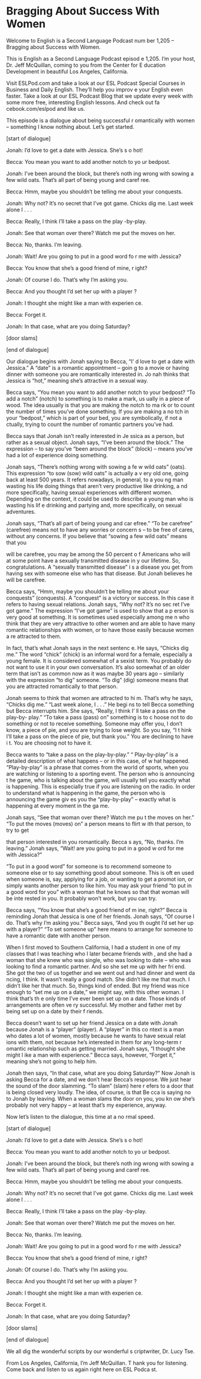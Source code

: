 # Bragging About Success With Women

Welcome to English is a Second Language Podcast num ber 1,205 – Bragging about Success with Women. 

This is English as a Second Language Podcast episod e 1,205. I’m your host, Dr. Jeff McQuillan, coming to you from the Center for E ducation Development in beautiful Los Angeles, California.  

Visit ESLPod.com and take a look at our ESL Podcast  Special Courses in Business and Daily English. They’ll help you improv e your English even faster. Take a look at our ESL Podcast Blog that we update every week with some more free, interesting English lessons. And check out fa cebook.com/eslpod and like us. 

This episode is a dialogue about being successful r omantically with women – something I know nothing about. Let’s get started. 

[start of dialogue] 

Jonah: I’d love to get a date with Jessica. She’s s o hot! 

Becca: You mean you want to add another notch to yo ur bedpost. 

Jonah: I’ve been around the block, but there’s noth ing wrong with sowing a few wild oats. That’s all part of being young and caref ree. 

Becca: Hmm, maybe you shouldn’t be telling me about  your conquests. 

Jonah: Why not? It’s no secret that I’ve got game. Chicks dig me. Last week alone I . . .  

Becca: Really, I think I’ll take a pass on the play -by-play. 

Jonah: See that woman over there? Watch me put the moves on her. 

Becca: No, thanks. I’m leaving. 

Jonah: Wait! Are you going to put in a good word fo r me with Jessica? 

Becca: You know that she’s a good friend of mine, r ight? 

Jonah: Of course I do. That’s why I’m asking you. 

Becca: And you thought I’d set her up with a player ? 

Jonah: I thought she might like a man with experien ce. 

Becca: Forget it. 

Jonah: In that case, what are you doing Saturday? 

[door slams] 

[end of dialogue] 

Our dialogue begins with Jonah saying to Becca, “I’ d love to get a date with Jessica.” A “date” is a romantic appointment – goin g to a movie or having dinner with someone you are romantically interested in. Jo nah thinks that Jessica is “hot,” meaning she’s attractive in a sexual way.  

Becca says, “You mean you want to add another notch  to your bedpost? “To add a notch” (notch) to something is to make a mark, us ually in a piece of wood. The idea usually is that you are making the notch to ma rk or to count the number of times you’ve done something. If you are making a no tch in your “bedpost,” which is part of your bed, you are symbolically, if not a ctually, trying to count the number of romantic partners you’ve had.  

Becca says that Jonah isn’t really interested in Je ssica as a person, but rather as a sexual object. Jonah says, “I’ve been around the block.” The expression – to say you’ve “been around the block” (block) – means you’ve had a lot of experience doing something.  

Jonah says, “There’s nothing wrong with sowing a fe w wild oats” (oats). This expression “to sow (sow) wild oats” is actually a v ery old one, going back at least 500 years. It refers nowadays, in general, to a you ng man wasting his life doing things that aren’t very productive like drinking, a nd more specifically, having sexual experiences with different women. Depending on the context, it could be used to describe a young man who is wasting his lif e drinking and partying and, more specifically, on sexual adventures.  

Jonah says, “That’s all part of being young and car efree.” “To be carefree” (carefree) means not to have any worries or concern s – to be free of cares, without any concerns. If you believe that “sowing a  few wild oats” means that you  

will be carefree, you may be among the 50 percent o f Americans who will at some point have a sexually transmitted disease in y our lifetime. So, congratulations. A “sexually transmitted disease” i s a disease you get from having sex with someone else who has that disease. But Jonah believes he will be carefree.  

Becca says, “Hmm, maybe you shouldn’t be telling me  about your conquests” (conquests). A “conquest” is a victory or success. In this case it refers to having sexual relations. Jonah says, “Why not? It’s no sec ret I’ve got game.” The expression “I’ve got game” is used to show that a p erson is very good at something. It is sometimes used especially among me n who think that they are very attractive to other women and are able to have  many romantic relationships with women, or to have those easily because women a re attracted to them.  

In fact, that’s what Jonah says in the next sentenc e. He says, “Chicks dig me.” The word “chick” (chick) is an informal word for a female, especially a young female. It is considered somewhat of a sexist term.  You probably do not want to use it in your own conversation. It’s also somewhat  of an older term that isn’t as common now as it was maybe 30 years ago – similarly  with the expression “to dig” someone. “To dig” (dig) someone means that you  are attracted romantically to that person.  

Jonah seems to think that women are attracted to hi m. That’s why he says, “Chicks dig me.” “Last week alone, I . . .” He begi ns to tell Becca something but Becca interrupts him. She says, “Really, I think I’ ll take a pass on the play-by- play.” “To take a pass (pass) on” something is to c hoose not to do something or not to receive something. Someone may offer you, I don’t know, a piece of pie, and you are trying to lose weight. So you say, “I t hink I’ll take a pass on the piece of pie, but thank you.” You are declining to have i t. You are choosing not to have it. 

Becca wants to “take a pass on the play-by-play.” “ Play-by-play” is a detailed description of what happens – or in this case, of w hat happened. “Play-by-play” is a phrase that comes from the world of sports, when you are watching or listening to a sporting event. The person who is announcing t he game, who is talking about the game, will usually tell you exactly what is happening. This is especially true if you are listening on the radio. In order to  understand what is happening in the game, the person who is announcing the game giv es you the “play-by-play” – exactly what is happening at every moment in the ga me.  

Jonah says, “See that woman over there? Watch me pu t the moves on her.” “To put the moves (moves) on” a person means to flirt w ith that person, to try to get  

that person interested in you romantically. Becca s ays, “No, thanks. I’m leaving.” Jonah says, “Wait! are you going to put in a good w ord for me with Jessica?”  

“To put in a good word” for someone is to recommend  someone to someone else or to say something good about someone. This is oft en used when someone is, say, applying for a job, or wanting to get a promot ion, or simply wants another person to like him. You may ask your friend “to put  in a good word for you” with a woman that he knows so that that woman will be inte rested in you. It probably won’t work, but you can try.  

Becca says, “You know that she’s a good friend of m ine, right?” Becca is reminding Jonah that Jessica is one of her friends.  Jonah says, “Of course I do. That’s why I’m asking you.” Becca says, “And you th ought I’d set her up with a player?” “To set someone up” here means to arrange for someone to have a romantic date with another person.  

When I first moved to Southern California, I had a student in one of my classes that I was teaching who I later became friends with , and she had a woman that she knew who was single, who was looking to date – who was looking to find a romantic partner. And so she set me up with her fri end. She got the two of us together and we went out and had dinner and went da ncing, I think. It wasn’t really a good match. She didn’t like me that much. I didn’t like her that much. So, things kind of ended. But my friend was nice enough  to “set me up on a date,” we might say, with this other woman. I think that’s th e only time I’ve ever been set up on a date. Those kinds of arrangements are often ve ry successful. My mother and father met by being set up on a date by their f riends.  

Becca doesn’t want to set up her friend Jessica on a date with Jonah because Jonah is a “player” (player). A “player” in this co ntext is a man who dates a lot of women, mostly because he wants to have sexual relat ions with them, not because he’s interested in them for any long-term r omantic relationship such as getting married. Jonah says, “I thought she might l ike a man with experience.” Becca says, however, “Forget it,” meaning she’s not  going to help him.  

Jonah then says, “In that case, what are you doing Saturday?” Now Jonah is asking Becca for a date, and we don’t hear Becca’s response. We just hear the sound of the door slamming. “To slam” (slam) here r efers to a door that is being closed very loudly. The idea, of course, is that Be cca is saying no to Jonah by leaving. When a woman slams the door on you, you kn ow she’s probably not very happy – at least that’s my experience, anyway.   

Now let’s listen to the dialogue, this time at a no rmal speed.  

 [start of dialogue] 

Jonah: I’d love to get a date with Jessica. She’s s o hot! 

Becca: You mean you want to add another notch to yo ur bedpost. 

Jonah: I’ve been around the block, but there’s noth ing wrong with sowing a few wild oats. That’s all part of being young and caref ree. 

Becca: Hmm, maybe you shouldn’t be telling me about  your conquests. 

Jonah: Why not? It’s no secret that I’ve got game. Chicks dig me. Last week alone I . . . 

Becca: Really, I think I’ll take a pass on the play -by-play. 

Jonah: See that woman over there? Watch me put the moves on her. 

Becca: No, thanks. I’m leaving. 

Jonah: Wait! Are you going to put in a good word fo r me with Jessica? 

Becca: You know that she’s a good friend of mine, r ight? 

Jonah: Of course I do. That’s why I’m asking you. 

Becca: And you thought I’d set her up with a player ? 

Jonah: I thought she might like a man with experien ce. 

Becca: Forget it. 

Jonah: In that case, what are you doing Saturday? 

[door slams] 

[end of dialogue] 

We all dig the wonderful scripts by our wonderful s criptwriter, Dr. Lucy Tse.  

 From Los Angeles, California, I’m Jeff McQuillan. T hank you for listening. Come back and listen to us again right here on ESL Podca st.  

